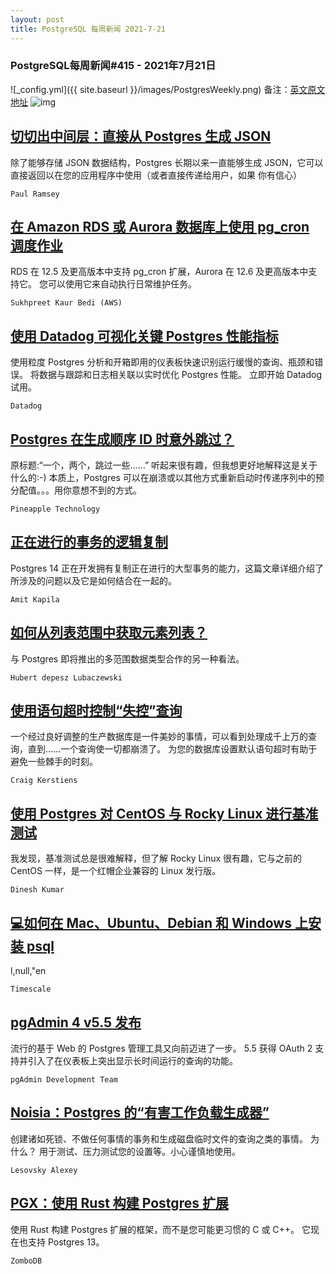 ```yaml
---
layout: post
title: PostgreSQL 每周新闻 2021-7-21
---
```

### PostgreSQL每周新闻#415 - 2021年7月21日
![_config.yml]({{ site.baseurl }}/images/PostgresWeekly.png)
备注：[英文原文地址](https://postgresweekly.com/issues/415)
![img](https://res.cloudinary.com/cpress/image/upload/w_1280,e_sharpen:60/lrftbpdom7zs8imcuii3.jpg)
## [切切出中间层：直接从 Postgres 生成 JSON](https://postgresweekly.com/link/111292/web)
除了能够存储 JSON 数据结构，Postgres 长期以来一直能够生成 JSON，它可以直接返回以在您的应用程序中使用（或者直接传递给用户，如果 你有信心）


`Paul Ramsey `
## [在 Amazon RDS 或 Aurora 数据库上使用 pg_cron 调度作业](https://postgresweekly.com/link/111293/web)
RDS 在 12.5 及更高版本中支持 pg_cron 扩展，Aurora 在 12.6 及更高版本中支持它。 您可以使用它来自动执行日常维护任务。


`Sukhpreet Kaur Bedi (AWS) `
## [使用 Datadog 可视化关键 Postgres 性能指标](https://postgresweekly.com/link/111295/web)
使用粒度 Postgres 分析和开箱即用的仪表板快速识别运行缓慢的查询、瓶颈和错误。 将数据与跟踪和日志相关联以实时优化 Postgres 性能。 立即开始 Datadog 试用。


`Datadog `
## [Postgres 在生成顺序 ID 时意外跳过？](https://postgresweekly.com/link/111296/web)
原标题:“一个，两个，跳过一些……” 听起来很有趣，但我想更好地解释这是关于什么的:-) 本质上，Postgres 可以在崩溃或以其他方式重新启动时传递序列中的预分配值。。。用你意想不到的方式。


`Pineapple Technology `
## [正在进行的事务的逻辑复制](https://postgresweekly.com/link/111297/web)
Postgres 14 正在开发拥有复制正在进行的大型事务的能力，这篇文章详细介绍了所涉及的问题以及它是如何结合在一起的。


`Amit Kapila `
## [如何从列表范围中获取元素列表？](https://postgresweekly.com/link/111298/web)
与 Postgres 即将推出的多范围数据类型合作的另一种看法。


`Hubert depesz Lubaczewski `
## [使用语句超时控制“失控”查询](https://postgresweekly.com/link/111300/web)
一个经过良好调整的生产数据库是一件美妙的事情，可以看到处理成千上万的查询，直到……一个查询使一切都崩溃了。 为您的数据库设置默认语句超时有助于避免一些棘手的时刻。


`Craig Kerstiens `
## [使用 Postgres 对 CentOS 与 Rocky Linux 进行基准测试](https://postgresweekly.com/link/111301/web)
我发现，基准测试总是很难解释，但了解 Rocky Linux 很有趣，它与之前的 CentOS 一样，是一个红帽企业兼容的 Linux 发行版。


`Dinesh Kumar `
## [💻如何在 Mac、Ubuntu、Debian 和 Windows 上安装 psql](https://postgresweekly.com/link/111303/web)
l,null,"en


`Timescale `
## [pgAdmin 4 v5.5 发布](https://postgresweekly.com/link/111304/web)
流行的基于 Web 的 Postgres 管理工具又向前迈进了一步。 5.5 获得 OAuth 2 支持并引入了在仪表板上突出显示长时间运行的查询的功能。


`pgAdmin Development Team `
## [Noisia：Postgres 的“有害工作负载生成器”](https://postgresweekly.com/link/111305/web)
创建诸如死锁、不做任何事情的事务和生成磁盘临时文件的查询之类的事情。 为什么？ 用于测试、压力测试您的设置等。小心谨慎地使用。


`Lesovsky Alexey `
## [PGX：使用 Rust 构建 Postgres 扩展](https://postgresweekly.com/link/111306/web)
使用 Rust 构建 Postgres 扩展的框架，而不是您可能更习惯的 C 或 C++。 它现在也支持 Postgres 13。


`ZomboDB `

